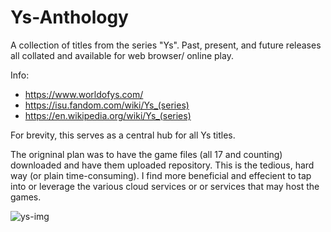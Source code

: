 # Ys-Anthology
A collection of titles from the series "Ys". Past, present, and future releases all collated and available for web browser/ online play.

Info: 
- https://www.worldofys.com/
- https://isu.fandom.com/wiki/Ys_(series)
- https://en.wikipedia.org/wiki/Ys_(series)

For brevity, this serves as a central hub for all Ys titles. 

The origninal plan was to have the game files (all 17 and counting) downloaded and have them uploaded repository. This is the tedious, hard way (or plain time-consuming). I find more beneficial and effecient to tap into or leverage the various cloud services or or services that may host the games.

![ys-img](https://github.com/BenSFGamer/Ys-Anthology/assets/65191403/5da6ec12-b791-4e46-a570-ce8c289f1348)
